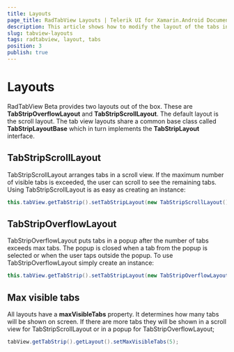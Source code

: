 ```yaml
---
title: Layouts
page_title: RadTabView Layouts | Telerik UI for Xamarin.Android Documentation
description: This article shows how to modify the layout of the tabs in the tab strip.
slug: tabview-layouts
tags: radtabview, layout, tabs
position: 3
publish: true
---
```


# Layouts

RadTabView Beta provides two layouts out of the box. These are **TabStripOverflowLayout** and **TabStripScrollLayout**.
The default layout is the scroll layout. The tab view layouts share a common base class called **TabStripLayoutBase** which in turn implements the **TabStripLayout** interface.

## TabStripScrollLayout

TabStripScrollLayout arranges tabs in a scroll view. If the maximum number of visible tabs is exceeded, the user can scroll to see the remaining tabs.
Using TabStripScrollLayout is as easy as creating an instance:

```Java
this.tabView.getTabStrip().setTabStripLayout(new TabStripScrollLayout());
```

## TabStripOverflowLayout

TabStripOverflowLayout puts tabs in a popup after the number of tabs exceeds max tabs. The popup is closed when a tab from the popup is selected or
when the user taps outside the popup. To use TabStripOverflowLayout simply create an instance:

```Java
this.tabView.getTabStrip().setTabStripLayout(new TabStripOverflowLayout());
```

## Max visible tabs

All layouts have a **maxVisibleTabs** property. It determines how many tabs will be shown on screen. If there are more tabs they will be
shown in a scroll view for TabStripScrollLayout or in a popup for TabStripOverflowLayout;

```Java
tabView.getTabStrip().getLayout().setMaxVisibleTabs(5);
```